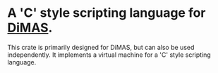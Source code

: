 # A 'C' style scripting language for [DiMAS](https://github.com/dimas-fw/dimas/tree/main/dimas). 

This crate is primarily designed for DiMAS, but can also be used independently.
It implements a virtual machine for a 'C' style scripting language.

